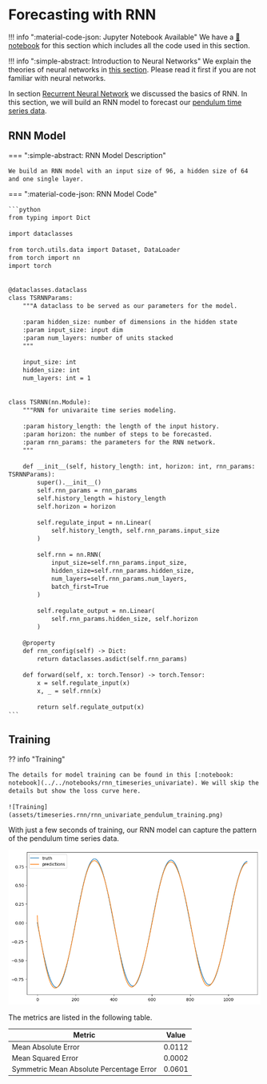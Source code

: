 # Forecasting with RNN

!!! info ":material-code-json: Jupyter Notebook Available"
    We have a [:notebook: notebook](../../notebooks/rnn_timeseries) for this section which includes all the code used in this section.


!!! info ":simple-abstract: Introduction to Neural Networks"
    We explain the theories of neural networks in [this section](../recurrent-neural-networks.md). Please read it first if you are not familiar with neural networks.


In section [Recurrent Neural Network](../recurrent-neural-networks.md) we discussed the basics of RNN. In this section, we will build an RNN model to forecast our [pendulum time series data](timeseries.dataset.pendulum.md).

## RNN Model


=== ":simple-abstract: RNN Model Description"

    We build an RNN model with an input size of 96, a hidden size of 64 and one single layer.

=== ":material-code-json: RNN Model Code"

    ```python
    from typing import Dict

    import dataclasses

    from torch.utils.data import Dataset, DataLoader
    from torch import nn
    import torch


    @dataclasses.dataclass
    class TSRNNParams:
        """A dataclass to be served as our parameters for the model.

        :param hidden_size: number of dimensions in the hidden state
        :param input_size: input dim
        :param num_layers: number of units stacked
        """

        input_size: int
        hidden_size: int
        num_layers: int = 1


    class TSRNN(nn.Module):
        """RNN for univaraite time series modeling.

        :param history_length: the length of the input history.
        :param horizon: the number of steps to be forecasted.
        :param rnn_params: the parameters for the RNN network.
        """

        def __init__(self, history_length: int, horizon: int, rnn_params: TSRNNParams):
            super().__init__()
            self.rnn_params = rnn_params
            self.history_length = history_length
            self.horizon = horizon

            self.regulate_input = nn.Linear(
                self.history_length, self.rnn_params.input_size
            )

            self.rnn = nn.RNN(
                input_size=self.rnn_params.input_size,
                hidden_size=self.rnn_params.hidden_size,
                num_layers=self.rnn_params.num_layers,
                batch_first=True
            )

            self.regulate_output = nn.Linear(
                self.rnn_params.hidden_size, self.horizon
            )

        @property
        def rnn_config(self) -> Dict:
            return dataclasses.asdict(self.rnn_params)

        def forward(self, x: torch.Tensor) -> torch.Tensor:
            x = self.regulate_input(x)
            x, _ = self.rnn(x)

            return self.regulate_output(x)
    ```


## Training

?? info "Training"

    The details for model training can be found in this [:notebook: notebook](../../notebooks/rnn_timeseries_univariate). We will skip the details but show the loss curve here.

    ![Training](assets/timeseries.rnn/rnn_univariate_pendulum_training.png)


With just a few seconds of training, our RNN model can capture the pattern of the pendulum time series data.

![RNN Result (Univariate, Horizon 1)](assets/timeseries.rnn/rnn_univariate_pendulum_results.png)

The metrics are listed in the following table.

| Metric | Value |
| --- | --- |
| Mean Absolute Error | 0.0112 |
| Mean Squared Error | 0.0002 |
| Symmetric Mean Absolute Percentage Error | 0.0601 |
